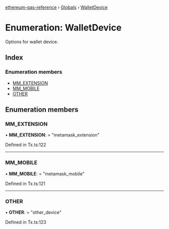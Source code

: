 [ethereum-gas-reference](../README.md) › [Globals](../globals.md) › [WalletDevice](walletdevice.md)

# Enumeration: WalletDevice

Options for wallet device.

## Index

### Enumeration members

* [MM_EXTENSION](walletdevice.md#mm_extension)
* [MM_MOBILE](walletdevice.md#mm_mobile)
* [OTHER](walletdevice.md#other)

## Enumeration members

###  MM_EXTENSION

• **MM_EXTENSION**: = "metamask_extension"

Defined in Tx.ts:122

___

###  MM_MOBILE

• **MM_MOBILE**: = "metamask_mobile"

Defined in Tx.ts:121

___

###  OTHER

• **OTHER**: = "other_device"

Defined in Tx.ts:123
